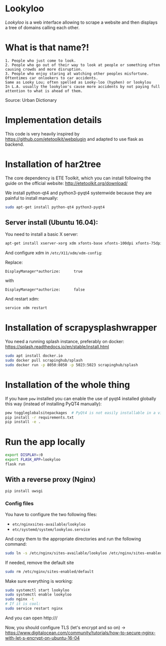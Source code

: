 # Lookyloo

*Lookyloo* is a web interface allowing to scrape a website and then displays a
tree of domains calling each other.

# What is that name?!


```
1. People who just come to look.
2. People who go out of their way to look at people or something often causing crowds and more disruption.
3. People who enjoy staring at watching other peoples misfortune. Oftentimes car onlookers to car accidents.
Same as Looky Lou; often spelled as Looky-loo (hyphen) or lookylou
In L.A. usually the lookyloo's cause more accidents by not paying full attention to what is ahead of them.
```

Source: Urban Dictionary


# Implementation details

This code is very heavily inspired by https://github.com/etetoolkit/webplugin and adapted to use flask as backend.

# Installation of har2tree

The core dependency is ETE Toolkit, which you can install following the guide
on the official website: http://etetoolkit.org/download/

We install python-qt4 and python3-pyqt4 systemwide because they are painful to install manually:

```bash
sudo apt-get install python-qt4 python3-pyqt4
```

## Server install (Ubuntu 16.04):

You need to install a basic X server:

```bash
apt-get install xserver-xorg xdm xfonts-base xfonts-100dpi xfonts-75dpi
```

And configure xdm in `/etc/X11/xdm/xdm-config`:

Replace:

```
DisplayManager*authorize:      true
```
with

```
DisplayManager*authorize:      false
```

And restart xdm:

```bash
service xdm restart
```

# Installation of scrapysplashwrapper

You need a running splash instance, preferably on docker: https://splash.readthedocs.io/en/stable/install.html

```bash
sudo apt install docker.io
sudo docker pull scrapinghub/splash
sudo docker run -p 8050:8050 -p 5023:5023 scrapinghub/splash

```

# Installation of the whole thing

If you have `pew` installed you can enable the use of pyqt4 installed globally this way (instead of installing PyQT4 manually):

```bash
pew toggleglobalsitepackages  # PyQt4 is not easily installable in a virtualenv
pip install -r requirements.txt
pip install -e .
```
# Run the app locally

```bash
export DISPLAY=:0
export FLASK_APP=lookyloo
flask run
```

## With a reverse proxy (Nginx)

```bash
pip install uwsgi
```

### Config files

You have to configure the two following files:

* `etc/nginxsites-available/lookyloo`
* `etc/systemd/system/lookyloo.service`

And copy them to the appropriate directories and run the following command:
```bash
sudo ln -s /etc/nginx/sites-available/lookyloo /etc/nginx/sites-enabled
```

If needed, remove the default site
```bash
sudo rm /etc/nginx/sites-enabled/default
```

Make sure everything is working:

```bash
sudo systemctl start lookyloo
sudo systemctl enable lookyloo
sudo nginx -t
# If it is cool:
sudo service restart nginx
```

And you can open http://<IP-or-domain>/

Now, you should configure TLS (let's encrypt and so on) -> https://www.digitalocean.com/community/tutorials/how-to-secure-nginx-with-let-s-encrypt-on-ubuntu-16-04

